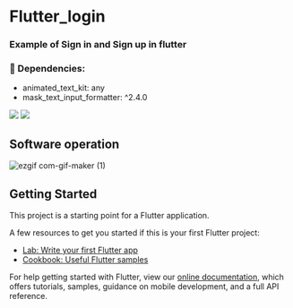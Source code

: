 # Flutter_login

### Example of Sign in and Sign up in flutter

### :iphone: Dependencies:
 - animated_text_kit: any
 - mask_text_input_formatter: ^2.4.0
 
 <p>
 <img src="https://img.shields.io/badge/Flutter-02569B?style=for-the-badge&logo=flutter&logoColor=white" />
 <img src="https://img.shields.io/badge/VSCode-0078D4?style=for-the-badge&logo=visual%20studio%20code&logoColor=white" />
</p>

## Software operation

![ezgif com-gif-maker (1)](https://user-images.githubusercontent.com/80012970/196333750-a643ad89-d087-4f8a-a921-9a9f9479c421.gif)







## Getting Started

This project is a starting point for a Flutter application.

A few resources to get you started if this is your first Flutter project:

- [Lab: Write your first Flutter app](https://flutter.dev/docs/get-started/codelab)
- [Cookbook: Useful Flutter samples](https://flutter.dev/docs/cookbook)

For help getting started with Flutter, view our
[online documentation](https://flutter.dev/docs), which offers tutorials,
samples, guidance on mobile development, and a full API reference.
